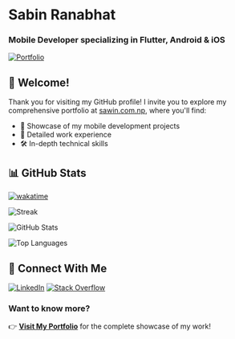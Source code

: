 # Sabin Ranabhat
### Mobile Developer specializing in Flutter, Android & iOS

[![Portfolio](https://img.shields.io/badge/Portfolio-Visit_My_Website-4CAF50)](https://sawin.com.np)

## 👋 Welcome!
Thank you for visiting my GitHub profile! I invite you to explore my comprehensive portfolio at [sawin.com.np](https://sawin.com.np), where you'll find:

- 📱 Showcase of my mobile development projects
- 💼 Detailed work experience
- 🛠️ In-depth technical skills

## 📊 GitHub Stats

[![wakatime](https://wakatime.com/badge/user/f0f00d81-b991-4f9f-a9cb-5677ca689281.svg)](https://wakatime.com/@f0f00d81-b991-4f9f-a9cb-5677ca689281)

![Streak](https://github-readme-streak-stats.herokuapp.com/?user=sawin0&theme=onedark&hide_border=true)

![GitHub Stats](https://github-readme-stats.vercel.app/api?username=sawin0&show_icons=true&theme=onedark)

![Top Languages](https://github-readme-stats.vercel.app/api/top-langs/?username=sawin0&layout=compact&theme=onedark)


## 🔗 Connect With Me
[![LinkedIn](https://img.shields.io/badge/LinkedIn-Connect-0077B5)](https://www.linkedin.com/in/sawin0/)
[![Stack Overflow](https://img.shields.io/badge/Stack_Overflow-Follow-FE7A16)](https://stackoverflow.com/users/5391008/sawin0)


### Want to know more?
👉 **[Visit My Portfolio](https://sawin.com.np)** for the complete showcase of my work!
